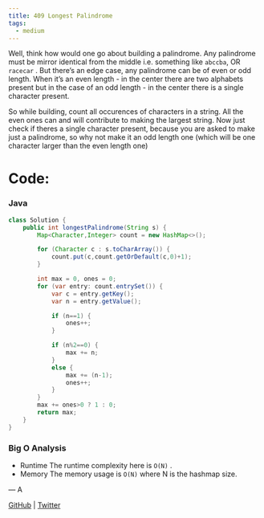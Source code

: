 ```yaml
---
title: 409 Longest Palindrome
tags:
  - medium
---
```


Well, think how would one go about building a palindrome. Any palindrome must be mirror identical from the middle i.e. something like `abccba`, OR `racecar` . But there’s an edge case, any palindrome can be of even or odd length. When it’s an even length - in the center there are two alphabets present but in the case of an odd length - in the center there is a single character present.

So while building, count all occurences of characters in a string. All the even ones can and will contribute to making the largest string. Now just check if theres a single character present, because you are asked to make just a palindrome, so why not make it an odd length one (which will be one character larger than the even length one)

# Code:

### Java

```java
class Solution {
    public int longestPalindrome(String s) {
        Map<Character,Integer> count = new HashMap<>();

        for (Character c : s.toCharArray()) {
            count.put(c,count.getOrDefault(c,0)+1);
        }

        int max = 0, ones = 0;
        for (var entry: count.entrySet()) {
            var c = entry.getKey();
            var n = entry.getValue();

            if (n==1) {
                ones++;
            }

            if (n%2==0) {
                max += n;
            }
            else {
                max += (n-1);
                ones++;
            }
        }
        max += ones>0 ? 1 : 0;
        return max;
    }
}
```

### Big O Analysis

- Runtime
  The runtime complexity here is `O(N)` .
- Memory
  The memory usage is `O(N)` where N is the hashmap size.

— A

[GitHub](https://github.com/athkdev) | [Twitter](https://twitter.com/athkdev)
